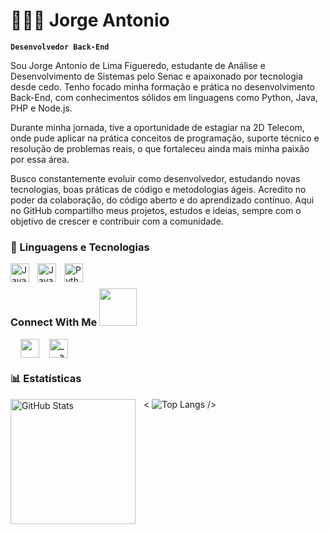 # 👩🏻‍💻 Jorge Antonio

**`Desenvolvedor Back-End`**

Sou Jorge Antonio de Lima Figueredo, estudante de Análise e Desenvolvimento de Sistemas pelo Senac e apaixonado por tecnologia desde cedo. Tenho focado minha formação e prática no desenvolvimento Back-End, com conhecimentos sólidos em linguagens como Python, Java, PHP e Node.js.

Durante minha jornada, tive a oportunidade de estagiar na 2D Telecom, onde pude aplicar na prática conceitos de programação, suporte técnico e resolução de problemas reais, o que fortaleceu ainda mais minha paixão por essa área.

Busco constantemente evoluir como desenvolvedor, estudando novas tecnologias, boas práticas de código e metodologias ágeis. Acredito no poder da colaboração, do código aberto e do aprendizado contínuo. Aqui no GitHub compartilho meus projetos, estudos e ideias, sempre com o objetivo de crescer e contribuir com a comunidade. 


### 🤖 Linguagens e Tecnologias


<img 
    align="left" 
    alt="Java"
    title="Java" 
    width="30px" 
    style="padding-right: 10px;" 
    src="https://github.com/user-attachments/assets/1c763dc2-bf25-4282-9ecf-945f1c3cc716" 
/>
          
<img 
    align="left" 
    alt="JavaScript" 
    title="JavaScript"
    width="30px" 
    style="padding-right: 10px;" 
    src="https://cdn.jsdelivr.net/gh/devicons/devicon@latest/icons/javascript/javascript-original.svg" 
/>

<img 
    align="left" 
    alt="Python" 
    title="Python"
    width="30px" 
    style="padding-right: 10px;" 
    src="https://cdn.jsdelivr.net/gh/devicons/devicon@latest/icons/python/python-original.svg" 
/>

<br>

<h3> Connect With Me <img src='https://raw.githubusercontent.com/ShahriarShafin/ShahriarShafin/main/Assets/handshake.gif' width="60px"> </h3>
<a href = https://www.linkedin.com/in/jorge-antonio-282874303/ <img width = '30px' align= 'center' src="https://raw.githubusercontent.com/rahulbanerjee26/githubAboutMeGenerator/main/icons/linked-in-alt.svg"/></a> &nbsp;&nbsp;&nbsp;
<a href = https://github.com/Jorgefigueredoo> <img width = '30' align= 'center' src="https://raw.githubusercontent.com/rahulbanerjee26/githubAboutMeGenerator/main/icons/github.svg"/></a>&nbsp;&nbsp;&nbsp;
<a href="https://www.instagram.com/_jorgeefigueredoo.dev/?igsh=bW93MWdqMTZhcmR6#" target="blank"><img align="center"src="https://raw.githubusercontent.com/rahuldkjain/github-profile-readme-generator/master/src/images/icons/Social/instagram.svg"alt="_._.adam._" width="30" /></a>&nbsp;&nbsp;&nbsp;

<br>

### 📊 Estatísticas

<p>
  <img 
    align="left" 
    alt="GitHub Stats" 
    height="200" 
    style="padding-right: 10px;" 
    src="https://github-readme-stats.vercel.app/api?username=Jorgefigueredoo&show_icons=true&theme=tokyonight&include_all_commits=true&locale=pt-br" 
  />

<
![Top Langs](https://github-readme-stats.vercel.app/api/top-langs/?username=Jorgefigueredoo&theme=tokyonight) 
  />

</p>




